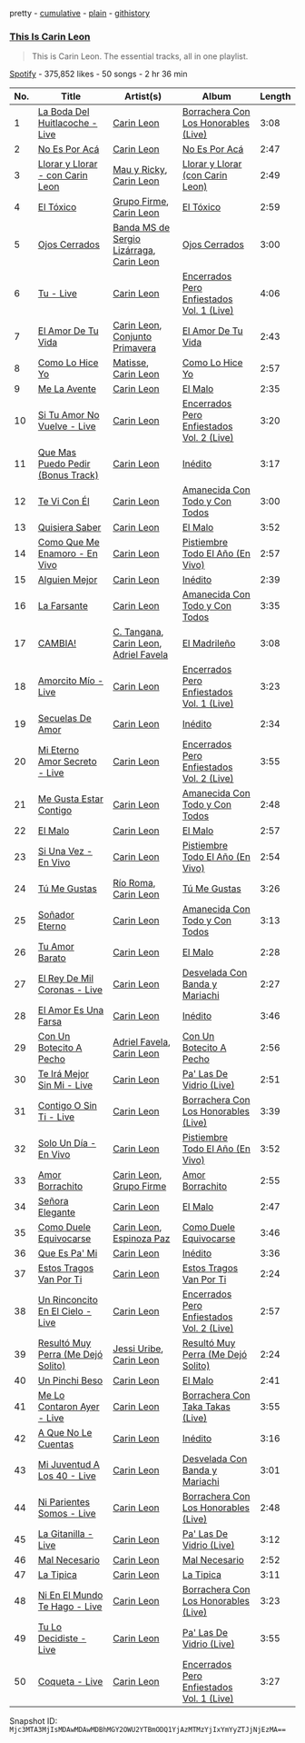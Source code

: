 pretty - [cumulative](/playlists/cumulative/37i9dQZF1DZ06evO3B9t7y.md) - [plain](/playlists/plain/37i9dQZF1DZ06evO3B9t7y) - [githistory](https://github.githistory.xyz/mackorone/spotify-playlist-archive/blob/main/playlists/plain/37i9dQZF1DZ06evO3B9t7y)

### [This Is Carin Leon](https://open.spotify.com/playlist/37i9dQZF1DZ06evO3B9t7y)

> This is Carin Leon\. The essential tracks, all in one playlist.

[Spotify](https://open.spotify.com/user/spotify) - 375,852 likes - 50 songs - 2 hr 36 min

| No. | Title | Artist(s) | Album | Length |
|---|---|---|---|---|
| 1 | [La Boda Del Huitlacoche \- Live](https://open.spotify.com/track/1Tcm4Qi0lbzXofH11MIzJs) | [Carin Leon](https://open.spotify.com/artist/66ihevNkSYNzRAl44dx6jJ) | [Borrachera Con Los Honorables \(Live\)](https://open.spotify.com/album/6dvpGPwp36h1DYPUbp2dmv) | 3:08 |
| 2 | [No Es Por Acá](https://open.spotify.com/track/3bvJftZKZe5QKz433NczyV) | [Carin Leon](https://open.spotify.com/artist/66ihevNkSYNzRAl44dx6jJ) | [No Es Por Acá](https://open.spotify.com/album/452R0kJudc73I2N1hxhL7k) | 2:47 |
| 3 | [Llorar y Llorar \- con Carin Leon](https://open.spotify.com/track/4YF13O2n16dcTyGgVmiGvN) | [Mau y Ricky](https://open.spotify.com/artist/2wkoKEfS6dXwThbyTnZWFU), [Carin Leon](https://open.spotify.com/artist/66ihevNkSYNzRAl44dx6jJ) | [Llorar y Llorar \(con Carin Leon\)](https://open.spotify.com/album/3FytBDr6KeYhwstN8yanrn) | 2:49 |
| 4 | [El Tóxico](https://open.spotify.com/track/7E9GeFGfjXw9LAI4ay6rsw) | [Grupo Firme](https://open.spotify.com/artist/1dKdetem2xEmjgvyymzytS), [Carin Leon](https://open.spotify.com/artist/66ihevNkSYNzRAl44dx6jJ) | [El Tóxico](https://open.spotify.com/album/0FbcuKOFPTtZgqAucm31iG) | 2:59 |
| 5 | [Ojos Cerrados](https://open.spotify.com/track/4OVpyR6yhYyVoRj9D7CERz) | [Banda MS de Sergio Lizárraga](https://open.spotify.com/artist/2C6i0I5RiGzDKN9IAF8reh), [Carin Leon](https://open.spotify.com/artist/66ihevNkSYNzRAl44dx6jJ) | [Ojos Cerrados](https://open.spotify.com/album/0bmO2mhykyBDs7jt1ftQe0) | 3:00 |
| 6 | [Tu \- Live](https://open.spotify.com/track/64xuDtR4TKUI8JAeZoqndu) | [Carin Leon](https://open.spotify.com/artist/66ihevNkSYNzRAl44dx6jJ) | [Encerrados Pero Enfiestados Vol\. 1 \(Live\)](https://open.spotify.com/album/3EznPHQJtIYF3OH2gFUt9K) | 4:06 |
| 7 | [El Amor De Tu Vida](https://open.spotify.com/track/5HpXH64cSBNu26yhw3vK37) | [Carin Leon](https://open.spotify.com/artist/66ihevNkSYNzRAl44dx6jJ), [Conjunto Primavera](https://open.spotify.com/artist/3nFB4eMP5gdqee2eQb8nZb) | [El Amor De Tu Vida](https://open.spotify.com/album/0TkiwzRoKzV332NLyvnKjJ) | 2:43 |
| 8 | [Como Lo Hice Yo](https://open.spotify.com/track/64JzNzcoSZOh3RWeoghVfk) | [Matisse](https://open.spotify.com/artist/77aLk6J8ofnVxa1eXK9jiU), [Carin Leon](https://open.spotify.com/artist/66ihevNkSYNzRAl44dx6jJ) | [Como Lo Hice Yo](https://open.spotify.com/album/1MuEscvBJb4mFRS2wdffug) | 2:57 |
| 9 | [Me La Avente](https://open.spotify.com/track/3ahvKiNH7l6EpnTnzkZpG1) | [Carin Leon](https://open.spotify.com/artist/66ihevNkSYNzRAl44dx6jJ) | [El Malo](https://open.spotify.com/album/4fvBzXczcpD346IFgtWnaI) | 2:35 |
| 10 | [Si Tu Amor No Vuelve \- Live](https://open.spotify.com/track/6xnjB5xkhzYzyrtsUAHHWJ) | [Carin Leon](https://open.spotify.com/artist/66ihevNkSYNzRAl44dx6jJ) | [Encerrados Pero Enfiestados Vol\. 2 \(Live\)](https://open.spotify.com/album/6vmqaUcI0dX1l7GE8FsACa) | 3:20 |
| 11 | [Que Mas Puedo Pedir \(Bonus Track\)](https://open.spotify.com/track/3Y1Xr5Hfie9SDXPxIHSgbz) | [Carin Leon](https://open.spotify.com/artist/66ihevNkSYNzRAl44dx6jJ) | [Inédito](https://open.spotify.com/album/0GjbNjkZ7Bp8rvzU6y8L4w) | 3:17 |
| 12 | [Te Vi Con Él](https://open.spotify.com/track/3zK8zUmJzPAF4x1AtkxIcR) | [Carin Leon](https://open.spotify.com/artist/66ihevNkSYNzRAl44dx6jJ) | [Amanecida Con Todo y Con Todos](https://open.spotify.com/album/21EdAKCODBRv3OSIEHSYUa) | 3:00 |
| 13 | [Quisiera Saber](https://open.spotify.com/track/4diIDbBQpsEQUiOt42VkGB) | [Carin Leon](https://open.spotify.com/artist/66ihevNkSYNzRAl44dx6jJ) | [El Malo](https://open.spotify.com/album/4fvBzXczcpD346IFgtWnaI) | 3:52 |
| 14 | [Como Que Me Enamoro \- En Vivo](https://open.spotify.com/track/7IZ738mnMnhVhxzn8m06qn) | [Carin Leon](https://open.spotify.com/artist/66ihevNkSYNzRAl44dx6jJ) | [Pistiembre Todo El Año \(En Vivo\)](https://open.spotify.com/album/4Q7M6FhTy0WhQcqHr8uIQt) | 2:57 |
| 15 | [Alguien Mejor](https://open.spotify.com/track/5RG533H96YnaDKsp0aj2IL) | [Carin Leon](https://open.spotify.com/artist/66ihevNkSYNzRAl44dx6jJ) | [Inédito](https://open.spotify.com/album/0GjbNjkZ7Bp8rvzU6y8L4w) | 2:39 |
| 16 | [La Farsante](https://open.spotify.com/track/4oudemVp2TYfCxL56Go6lk) | [Carin Leon](https://open.spotify.com/artist/66ihevNkSYNzRAl44dx6jJ) | [Amanecida Con Todo y Con Todos](https://open.spotify.com/album/21EdAKCODBRv3OSIEHSYUa) | 3:35 |
| 17 | [CAMBIA!](https://open.spotify.com/track/5cNJO43VKHxD0XGbkhboZu) | [C\. Tangana](https://open.spotify.com/artist/5TYxZTjIPqKM8K8NuP9woO), [Carin Leon](https://open.spotify.com/artist/66ihevNkSYNzRAl44dx6jJ), [Adriel Favela](https://open.spotify.com/artist/0PrhwIWbqYFYyY2ZrkIWgI) | [El Madrileño](https://open.spotify.com/album/52QyC9nSbgtHFXyQRHsXJ9) | 3:08 |
| 18 | [Amorcito Mío \- Live](https://open.spotify.com/track/0iOZvZee49EgTNJEBm1VbC) | [Carin Leon](https://open.spotify.com/artist/66ihevNkSYNzRAl44dx6jJ) | [Encerrados Pero Enfiestados Vol\. 1 \(Live\)](https://open.spotify.com/album/3EznPHQJtIYF3OH2gFUt9K) | 3:23 |
| 19 | [Secuelas De Amor](https://open.spotify.com/track/0F0vbaAjqfjK1kKH9Wyymn) | [Carin Leon](https://open.spotify.com/artist/66ihevNkSYNzRAl44dx6jJ) | [Inédito](https://open.spotify.com/album/0GjbNjkZ7Bp8rvzU6y8L4w) | 2:34 |
| 20 | [Mi Eterno Amor Secreto \- Live](https://open.spotify.com/track/5Ipirnomv7UvSnOuH6Df6v) | [Carin Leon](https://open.spotify.com/artist/66ihevNkSYNzRAl44dx6jJ) | [Encerrados Pero Enfiestados Vol\. 2 \(Live\)](https://open.spotify.com/album/6vmqaUcI0dX1l7GE8FsACa) | 3:55 |
| 21 | [Me Gusta Estar Contigo](https://open.spotify.com/track/4MWma3oh4U6javb4kGF1jx) | [Carin Leon](https://open.spotify.com/artist/66ihevNkSYNzRAl44dx6jJ) | [Amanecida Con Todo y Con Todos](https://open.spotify.com/album/21EdAKCODBRv3OSIEHSYUa) | 2:48 |
| 22 | [El Malo](https://open.spotify.com/track/6mLX6uVPp6uLlBVim1rR82) | [Carin Leon](https://open.spotify.com/artist/66ihevNkSYNzRAl44dx6jJ) | [El Malo](https://open.spotify.com/album/4fvBzXczcpD346IFgtWnaI) | 2:57 |
| 23 | [Si Una Vez \- En Vivo](https://open.spotify.com/track/2wdYohLJjdHt6jZASIGZuC) | [Carin Leon](https://open.spotify.com/artist/66ihevNkSYNzRAl44dx6jJ) | [Pistiembre Todo El Año \(En Vivo\)](https://open.spotify.com/album/4Q7M6FhTy0WhQcqHr8uIQt) | 2:54 |
| 24 | [Tú Me Gustas](https://open.spotify.com/track/30TZy1etY3FAGBDGS58hRj) | [Río Roma](https://open.spotify.com/artist/2O3v9rCTzLhPFaGaAVgZLt), [Carin Leon](https://open.spotify.com/artist/66ihevNkSYNzRAl44dx6jJ) | [Tú Me Gustas](https://open.spotify.com/album/7tUvz3LUmXYRCZX8lUPTrC) | 3:26 |
| 25 | [Soñador Eterno](https://open.spotify.com/track/3mPcFoFfDb5r6WkbIFQKqa) | [Carin Leon](https://open.spotify.com/artist/66ihevNkSYNzRAl44dx6jJ) | [Amanecida Con Todo y Con Todos](https://open.spotify.com/album/21EdAKCODBRv3OSIEHSYUa) | 3:13 |
| 26 | [Tu Amor Barato](https://open.spotify.com/track/6mRzRxiSCC1Nt7NIZpn3SV) | [Carin Leon](https://open.spotify.com/artist/66ihevNkSYNzRAl44dx6jJ) | [El Malo](https://open.spotify.com/album/4fvBzXczcpD346IFgtWnaI) | 2:28 |
| 27 | [El Rey De Mil Coronas \- Live](https://open.spotify.com/track/1c0i26VMuRPQotPKBDfnzd) | [Carin Leon](https://open.spotify.com/artist/66ihevNkSYNzRAl44dx6jJ) | [Desvelada Con Banda y Mariachi](https://open.spotify.com/album/4XbELhyxUc6LUWu3sewRnf) | 2:27 |
| 28 | [El Amor Es Una Farsa](https://open.spotify.com/track/5fnuU0HMY9ueNeNyKn5dDh) | [Carin Leon](https://open.spotify.com/artist/66ihevNkSYNzRAl44dx6jJ) | [Inédito](https://open.spotify.com/album/0GjbNjkZ7Bp8rvzU6y8L4w) | 3:46 |
| 29 | [Con Un Botecito A Pecho](https://open.spotify.com/track/1IqbC17XpPQ80i5gPAFnp1) | [Adriel Favela](https://open.spotify.com/artist/0PrhwIWbqYFYyY2ZrkIWgI), [Carin Leon](https://open.spotify.com/artist/66ihevNkSYNzRAl44dx6jJ) | [Con Un Botecito A Pecho](https://open.spotify.com/album/1Vm0rnopJSpZ7g5W41ca8k) | 2:56 |
| 30 | [Te Irá Mejor Sin Mi \- Live](https://open.spotify.com/track/2fxqVHqwGWYDofPNa8iXlc) | [Carin Leon](https://open.spotify.com/artist/66ihevNkSYNzRAl44dx6jJ) | [Pa' Las De Vidrio \(Live\)](https://open.spotify.com/album/7InJQUmbBBEUqDZZMMJ4C8) | 2:51 |
| 31 | [Contigo O Sin Ti \- Live](https://open.spotify.com/track/2kc7Pt2nFRPCEvFB2WR7l0) | [Carin Leon](https://open.spotify.com/artist/66ihevNkSYNzRAl44dx6jJ) | [Borrachera Con Los Honorables \(Live\)](https://open.spotify.com/album/6dvpGPwp36h1DYPUbp2dmv) | 3:39 |
| 32 | [Solo Un Día \- En Vivo](https://open.spotify.com/track/2VZ4vDpWOszIVHzM6iLbmU) | [Carin Leon](https://open.spotify.com/artist/66ihevNkSYNzRAl44dx6jJ) | [Pistiembre Todo El Año \(En Vivo\)](https://open.spotify.com/album/4Q7M6FhTy0WhQcqHr8uIQt) | 3:52 |
| 33 | [Amor Borrachito](https://open.spotify.com/track/2yzM8Nq2ykj03M6OGhgLTW) | [Carin Leon](https://open.spotify.com/artist/66ihevNkSYNzRAl44dx6jJ), [Grupo Firme](https://open.spotify.com/artist/1dKdetem2xEmjgvyymzytS) | [Amor Borrachito](https://open.spotify.com/album/4V7LGD03uKHxCJrIy6gjOK) | 2:55 |
| 34 | [Señora Elegante](https://open.spotify.com/track/5u8rAoGTVaXBhwn6FZARPQ) | [Carin Leon](https://open.spotify.com/artist/66ihevNkSYNzRAl44dx6jJ) | [El Malo](https://open.spotify.com/album/4fvBzXczcpD346IFgtWnaI) | 2:47 |
| 35 | [Como Duele Equivocarse](https://open.spotify.com/track/01Bb7kIu9BRyWE0G5A7AmI) | [Carin Leon](https://open.spotify.com/artist/66ihevNkSYNzRAl44dx6jJ), [Espinoza Paz](https://open.spotify.com/artist/01rgao9OzfBm2BOHWJpi1Y) | [Como Duele Equivocarse](https://open.spotify.com/album/7uPgz1Q8wMcX95PwxUH3tU) | 3:46 |
| 36 | [Que Es Pa' Mi](https://open.spotify.com/track/2HdkLQkwXWT6yyZJYySAPf) | [Carin Leon](https://open.spotify.com/artist/66ihevNkSYNzRAl44dx6jJ) | [Inédito](https://open.spotify.com/album/0GjbNjkZ7Bp8rvzU6y8L4w) | 3:36 |
| 37 | [Estos Tragos Van Por Ti](https://open.spotify.com/track/0ZxFFIJg3TzEoVcuj08rA2) | [Carin Leon](https://open.spotify.com/artist/66ihevNkSYNzRAl44dx6jJ) | [Estos Tragos Van Por Ti](https://open.spotify.com/album/4toVgPcbyFxBrTqh7irjEZ) | 2:24 |
| 38 | [Un Rinconcito En El Cielo \- Live](https://open.spotify.com/track/18RdaUB0nsdWCS5GadRumO) | [Carin Leon](https://open.spotify.com/artist/66ihevNkSYNzRAl44dx6jJ) | [Encerrados Pero Enfiestados Vol\. 2 \(Live\)](https://open.spotify.com/album/6vmqaUcI0dX1l7GE8FsACa) | 2:57 |
| 39 | [Resultó Muy Perra \(Me Dejó Solito\)](https://open.spotify.com/track/0JfDDmD5vuNYpwQj4FCxdj) | [Jessi Uribe](https://open.spotify.com/artist/3SN7I8KV2qBwTCZ4aNDcbS), [Carin Leon](https://open.spotify.com/artist/66ihevNkSYNzRAl44dx6jJ) | [Resultó Muy Perra \(Me Dejó Solito\)](https://open.spotify.com/album/2VKqdkvlANFAc3AhrYFeyj) | 2:24 |
| 40 | [Un Pinchi Beso](https://open.spotify.com/track/0Z5AEusPk1YNrBXj0vIn5b) | [Carin Leon](https://open.spotify.com/artist/66ihevNkSYNzRAl44dx6jJ) | [El Malo](https://open.spotify.com/album/4fvBzXczcpD346IFgtWnaI) | 2:41 |
| 41 | [Me Lo Contaron Ayer \- Live](https://open.spotify.com/track/2CLoq0TB9BwQh5pUmjYGn9) | [Carin Leon](https://open.spotify.com/artist/66ihevNkSYNzRAl44dx6jJ) | [Borrachera Con Taka Takas \(Live\)](https://open.spotify.com/album/7kI1nsKpN9VMjfuBRL69Wd) | 3:55 |
| 42 | [A Que No Le Cuentas](https://open.spotify.com/track/2OQj9FH7qhrwWOYlJFp4Rf) | [Carin Leon](https://open.spotify.com/artist/66ihevNkSYNzRAl44dx6jJ) | [Inédito](https://open.spotify.com/album/0GjbNjkZ7Bp8rvzU6y8L4w) | 3:16 |
| 43 | [Mi Juventud A Los 40 \- Live](https://open.spotify.com/track/11JXlw8095b1ruXKvhslHf) | [Carin Leon](https://open.spotify.com/artist/66ihevNkSYNzRAl44dx6jJ) | [Desvelada Con Banda y Mariachi](https://open.spotify.com/album/4XbELhyxUc6LUWu3sewRnf) | 3:01 |
| 44 | [Ni Parientes Somos \- Live](https://open.spotify.com/track/6nrHrM3pr6yBS2bLtxDKNR) | [Carin Leon](https://open.spotify.com/artist/66ihevNkSYNzRAl44dx6jJ) | [Borrachera Con Los Honorables \(Live\)](https://open.spotify.com/album/6dvpGPwp36h1DYPUbp2dmv) | 2:48 |
| 45 | [La Gitanilla \- Live](https://open.spotify.com/track/60vZYP66KjdyQ6brbSOjYx) | [Carin Leon](https://open.spotify.com/artist/66ihevNkSYNzRAl44dx6jJ) | [Pa' Las De Vidrio \(Live\)](https://open.spotify.com/album/7InJQUmbBBEUqDZZMMJ4C8) | 3:12 |
| 46 | [Mal Necesario](https://open.spotify.com/track/0UQdOHYfDl4OY9waK0gFfu) | [Carin Leon](https://open.spotify.com/artist/66ihevNkSYNzRAl44dx6jJ) | [Mal Necesario](https://open.spotify.com/album/146b6Xmk2VYXUwg8QsJxT1) | 2:52 |
| 47 | [La Tipica](https://open.spotify.com/track/3AxEZyQEGEhHuTJgRrT7dh) | [Carin Leon](https://open.spotify.com/artist/66ihevNkSYNzRAl44dx6jJ) | [La Tipica](https://open.spotify.com/album/1hPw3w27KcDVAKp6CDvdIZ) | 3:11 |
| 48 | [Ni En El Mundo Te Hago \- Live](https://open.spotify.com/track/6sAidHY1UtgnlTqp74vsSt) | [Carin Leon](https://open.spotify.com/artist/66ihevNkSYNzRAl44dx6jJ) | [Borrachera Con Los Honorables \(Live\)](https://open.spotify.com/album/6dvpGPwp36h1DYPUbp2dmv) | 3:23 |
| 49 | [Tu Lo Decidiste \- Live](https://open.spotify.com/track/03wFSF2wINNP5tFsyUf4ur) | [Carin Leon](https://open.spotify.com/artist/66ihevNkSYNzRAl44dx6jJ) | [Pa' Las De Vidrio \(Live\)](https://open.spotify.com/album/7InJQUmbBBEUqDZZMMJ4C8) | 3:55 |
| 50 | [Coqueta \- Live](https://open.spotify.com/track/59UYyOnT5xZKVOaTZ6KdJ8) | [Carin Leon](https://open.spotify.com/artist/66ihevNkSYNzRAl44dx6jJ) | [Encerrados Pero Enfiestados Vol\. 1 \(Live\)](https://open.spotify.com/album/3EznPHQJtIYF3OH2gFUt9K) | 3:27 |

Snapshot ID: `Mjc3MTA3MjIsMDAwMDAwMDBhMGY2OWU2YTBmODQ1YjAzMTMzYjIxYmYyZTJjNjEzMA==`
